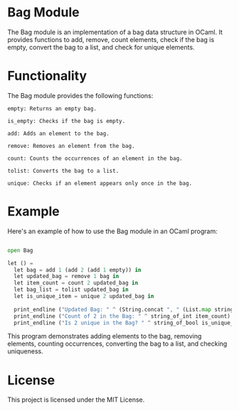 # Bag Module

The Bag module is an implementation of a bag data structure in OCaml. It provides functions to add, remove, count elements, check if the bag is empty, convert the bag to a list, and check for unique elements.

# Functionality

The Bag module provides the following functions:

    empty: Returns an empty bag.

    is_empty: Checks if the bag is empty.

    add: Adds an element to the bag.

    remove: Removes an element from the bag.

    count: Counts the occurrences of an element in the bag.

    tolist: Converts the bag to a list.

    unique: Checks if an element appears only once in the bag.

# Example

Here's an example of how to use the Bag module in an OCaml program:

```python

open Bag

let () =
  let bag = add 1 (add 2 (add 1 empty)) in
  let updated_bag = remove 1 bag in
  let item_count = count 2 updated_bag in
  let bag_list = tolist updated_bag in
  let is_unique_item = unique 2 updated_bag in
  
  print_endline ("Updated Bag: " ^ (String.concat ", " (List.map string_of_int bag_list)));
  print_endline ("Count of 2 in the Bag: " ^ string_of_int item_count);
  print_endline ("Is 2 unique in the Bag? " ^ string_of_bool is_unique_item);

```

This program demonstrates adding elements to the bag, removing elements, counting occurrences, converting the bag to a list, and checking uniqueness.

# License

This project is licensed under the MIT License.
